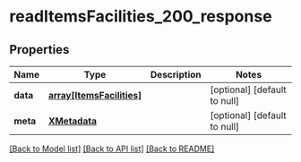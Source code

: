 # readItemsFacilities_200_response

## Properties
Name | Type | Description | Notes
------------ | ------------- | ------------- | -------------
**data** | [**array[ItemsFacilities]**](ItemsFacilities.md) |  | [optional] [default to null]
**meta** | [**XMetadata**](XMetadata.md) |  | [optional] [default to null]

[[Back to Model list]](../README.md#documentation-for-models) [[Back to API list]](../README.md#documentation-for-api-endpoints) [[Back to README]](../README.md)


